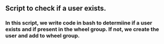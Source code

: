## Script to check if a user exists.
### In this script, we write code in bash to determiine if a user exists and if present in the wheel group. If not, we create the user and add to wheel group.


